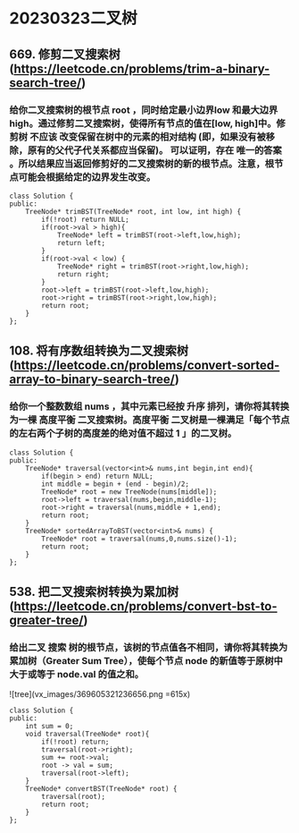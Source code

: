 # 20230323二叉树
## 669. 修剪二叉搜索树(https://leetcode.cn/problems/trim-a-binary-search-tree/)
### 给你二叉搜索树的根节点 root ，同时给定最小边界low 和最大边界 high。通过修剪二叉搜索树，使得所有节点的值在[low, high]中。修剪树 不应该 改变保留在树中的元素的相对结构 (即，如果没有被移除，原有的父代子代关系都应当保留)。 可以证明，存在 唯一的答案 。所以结果应当返回修剪好的二叉搜索树的新的根节点。注意，根节点可能会根据给定的边界发生改变。
```
class Solution {
public:
    TreeNode* trimBST(TreeNode* root, int low, int high) {
        if(!root) return NULL;
        if(root->val > high){
            TreeNode* left = trimBST(root->left,low,high);
            return left;
        } 
        if(root->val < low) {
            TreeNode* right = trimBST(root->right,low,high);
            return right;
        }
        root->left = trimBST(root->left,low,high);
        root->right = trimBST(root->right,low,high);
        return root;
    }
};
```
## 108. 将有序数组转换为二叉搜索树(https://leetcode.cn/problems/convert-sorted-array-to-binary-search-tree/)
### 给你一个整数数组 nums ，其中元素已经按 升序 排列，请你将其转换为一棵 高度平衡 二叉搜索树。高度平衡 二叉树是一棵满足「每个节点的左右两个子树的高度差的绝对值不超过 1 」的二叉树。
```
class Solution {
public:
    TreeNode* traversal(vector<int>& nums,int begin,int end){
        if(begin > end) return NULL;
        int middle = begin + (end - begin)/2;
        TreeNode* root = new TreeNode(nums[middle]);
        root->left = traversal(nums,begin,middle-1);
        root->right = traversal(nums,middle + 1,end);
        return root;
    }
    TreeNode* sortedArrayToBST(vector<int>& nums) {
        TreeNode* root = traversal(nums,0,nums.size()-1);
        return root;
    }
};
```
## 538. 把二叉搜索树转换为累加树(https://leetcode.cn/problems/convert-bst-to-greater-tree/)
### 给出二叉 搜索 树的根节点，该树的节点值各不相同，请你将其转换为累加树（Greater Sum Tree），使每个节点 node 的新值等于原树中大于或等于 node.val 的值之和。
![tree](vx_images/369605321236656.png =615x)
```
class Solution {
public:
    int sum = 0;
    void traversal(TreeNode* root){
        if(!root) return;
        traversal(root->right);
        sum += root->val;
        root -> val = sum;
        traversal(root->left);
    }
    TreeNode* convertBST(TreeNode* root) {
        traversal(root);
        return root;
    }
};
```